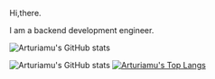 Hi,there.

I am a backend development engineer.

![Arturiamu's GitHub stats](https://readme-typing-svg.herokuapp.com?color=28696B&size=15&center=true&lines=Welcome%20to%20Arturiamu%27s%20code%20space!)

![Arturiamu's GitHub stats](https://github-readme-stats.vercel.app/api?username=arturiamu&show_icons=true)
[![Arturiamu's Top Langs](https://github-readme-stats.vercel.app/api/top-langs/?username=arturiamu)](https://github.com/anuraghazra/github-readme-stats&layout=compact)
